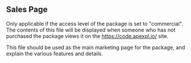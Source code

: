 
## Sales Page

Only applicable if the access level of the package is set to "commercial".  The contents of this file will be displayed when someone who has not purchased the package views it on the https://code.apexpl.io/ site.

This file should be used as the main marketing page for the package, and explain the various features and details.


